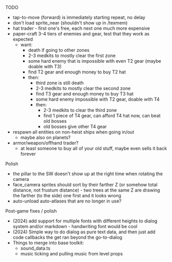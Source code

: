 TODO
* tap-to-move (forward) is immediately starting repeat, no delay
* don't load sprite_near (shouldn't show up in /texmem)
* hat trader - first one's free, each next one much more expensive
* paper-craft 3-4 tiers of enemies and gear, test that they work as expected
  * want:
    * death if going to other zones
    * 2-3 medkits to mostly clear the first zone
    * some hard enemy that is impossible with even T2 gear (maybe doable with T3)
    * find T2 gear and enough money to buy T2 hat
    * then:
      * third zone is still death
      * 2-3 medkits to mostly clear the second zone
      * find T3 gear and enough money to buy T3 hat
      * some hard enemy impossible with T2 gear, doable with T4
      * then:
        * 2-3 medkits to clear the third zone
        * find 1 piece of T4 gear, can afford T4 hat now, can beat old bosses
        * old bosses give other T4 gear
* respawn all entities on non-heist ships when going in/out
  * maybe also on planets?
* armor/weapon/offhand trader?
  * at least someone to buy all of your old stuff, maybe even sells it back forever

Polish
* the pillar to the SW doesn't show up at the right time when rotating the camera
* face_camera sprites should sort by their farther Z (or somehow total distance, not frustum distance) - two trees at the same Z are drawing the farther (to the side) one first and it looks wrong
* auto-unload auto-atlases that are no longer in use?

Post-game fixes / polish
* (2024) add support for multiple fonts with different heights to dialog system and/or markdown - handwriting font would be cool
* (2024) Simple way to do dialog as pure text data, and then just add code callbacks the get ran beyond the go-to-dialog
* Things to merge into base toolkit:
  * sound_data.ts
  * music ticking and pulling music from level props
